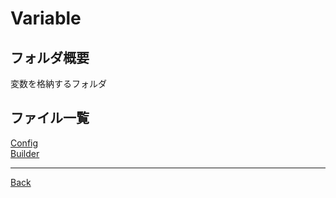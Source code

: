 # Variable

## フォルダ概要

変数を格納するフォルダ

## ファイル一覧

[Config](./Config/README.md)  
[Builder](./Builder/README.md)  

---
[Back](../README.md)  